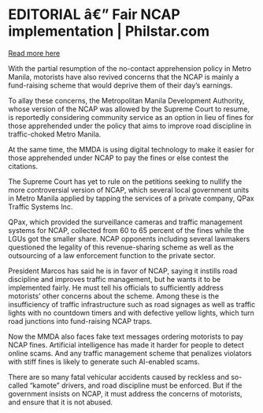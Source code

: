 # EDITORIAL â€” Fair NCAP implementation | Philstar.com

[Read more here](https://www.philstar.com/opinion/2025/06/23/2452564/editorial-fair-ncap-implementation)

With the partial resumption of the no-contact apprehension policy in Metro Manila, motorists have also revived concerns that the NCAP is mainly a fund-raising scheme that would deprive them of their day’s earnings.

To allay these concerns, the Metropolitan Manila Development Authority, whose version of the NCAP was allowed by the Supreme Court to resume, is reportedly considering community service as an option in lieu of fines for those apprehended under the policy that aims to improve road discipline in traffic-choked Metro Manila.

At the same time, the MMDA is using digital technology to make it easier for those apprehended under NCAP to pay the fines or else contest the citations.

The Supreme Court has yet to rule on the petitions seeking to nullify the more controversial version of NCAP, which several local government units in Metro Manila applied by tapping the services of a private company, QPax Traffic Systems Inc.

QPax, which provided the surveillance cameras and traffic management systems for NCAP, collected from 60 to 65 percent of the fines while the LGUs got the smaller share. NCAP opponents including several lawmakers questioned the legality of this revenue-sharing scheme as well as the outsourcing of a law enforcement function to the private sector.

President Marcos has said he is in favor of NCAP, saying it instills road discipline and improves traffic management, but he wants it to be implemented fairly. He must tell his officials to sufficiently address motorists’ other concerns about the scheme. Among these is the insufficiency of traffic infrastructure such as road signages as well as traffic lights with no countdown timers and with defective yellow lights, which turn road junctions into fund-raising NCAP traps.

Now the MMDA also faces fake text messages ordering motorists to pay NCAP fines. Artificial intelligence has made it harder for people to detect online scams. And any traffic management scheme that penalizes violators with stiff fines is likely to generate such AI-enabled scams.

There are so many fatal vehicular accidents caused by reckless and so-called “kamote” drivers, and road discipline must be enforced. But if the government insists on NCAP, it must address the concerns of motorists, and ensure that it is not abused.